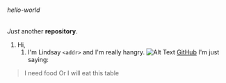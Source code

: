 ###### hello-world
*Just* another **repository**.
1. Hi, 
    1. I'm Lindsay 
`<addr>` and I'm really hangry.
![Alt Text](https://images.mentalfloss.com/sites/default/files/styles/mf_image_16x9/public/hangry-primary.png?itok=7P-mRBwo&resize=1100x1100)
[GitHub](http://github.com)
I'm just saying:
>I need food
>Or I will eat this table